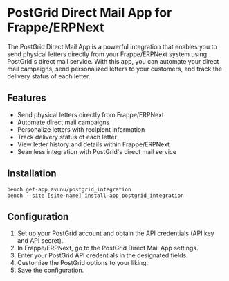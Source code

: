 # PostGrid Direct Mail App for Frappe/ERPNext

The PostGrid Direct Mail App is a powerful integration that enables you to send physical letters directly from your Frappe/ERPNext system using PostGrid's direct mail service. With this app, you can automate your direct mail campaigns, send personalized letters to your customers, and track the delivery status of each letter.

## Features

- Send physical letters directly from Frappe/ERPNext
- Automate direct mail campaigns
- Personalize letters with recipient information
- Track delivery status of each letter
- View letter history and details within Frappe/ERPNext
- Seamless integration with PostGrid's direct mail service

## Installation

```
bench get-app avunu/postgrid_integration
bench --site [site-name] install-app postgrid_integration
```

## Configuration

1. Set up your PostGrid account and obtain the API credentials (API key and API secret).
2. In Frappe/ERPNext, go to the PostGrid Direct Mail App settings.
3. Enter your PostGrid API credentials in the designated fields.
4. Customize the PostGrid options to your liking.
5. Save the configuration.

